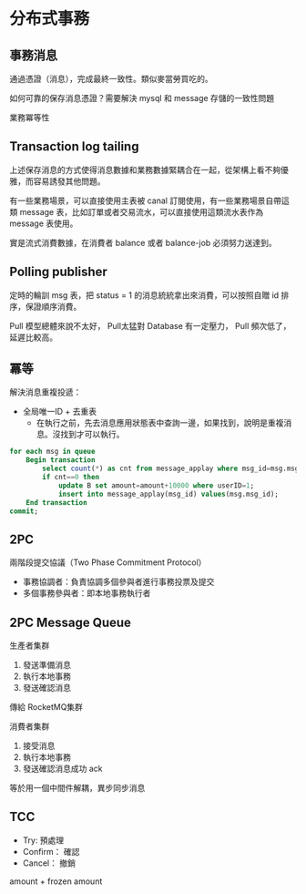 # 分布式事務

## 事務消息
通過憑證（消息），完成最終一致性。類似麥當勞買吃的。

如何可靠的保存消息憑證？需要解決 mysql 和 message 存儲的一致性問題

業務冪等性

## Transaction log tailing
上述保存消息的方式使得消息數據和業務數據緊耦合在一起，從架構上看不夠優雅，而容易誘發其他問題。

有一些業務場景，可以直接使用主表被 canal 訂閱使用，有一些業務場景自帶這類 message 表，比如訂單或者交易流水，可以直接使用這類流水表作為 message 表使用。

實是流式消費數據，在消費者 balance 或者 balance-job 必須努力送達到。

## Polling publisher
定時的輪訓 msg 表，把 status = 1 的消息統統拿出來消費，可以按照自贈 id 排序，保證順序消費。

Pull 模型總體來說不太好， Pull太猛對 Database 有一定壓力， Pull 頻次低了，延遲比較高。

## 冪等
解決消息重複投遞：
- 全局唯一ID + 去重表
    - 在執行之前，先去消息應用狀態表中查詢一邊，如果找到，說明是重複消息。沒找到才可以執行。
```sql
for each msg in queue
    Begin transaction
        select count(*) as cnt from message_applay where msg_id=msg.msg_id;
        if cnt==0 then
            update B set amount=amount+10000 where userID=1;
            insert into message_applay(msg_id) values(msg.msg_id);
    End transaction
commit;
```

## 2PC
兩階段提交協議（Two Phase Commitment Protocol）
- 事務協調者：負責協調多個參與者進行事務投票及提交
- 多個事務參與者：即本地事務執行者



## 2PC Message Queue
生產者集群
1. 發送準備消息
2. 執行本地事務
3. 發送確認消息

傳給 RocketMQ集群

消費者集群
1. 接受消息
2. 執行本地事務
3. 發送確認消息成功 ack

等於用一個中間件解耦，異步同步消息

## TCC
- Try: 預處理
- Confirm： 確認
- Cancel： 撤銷

amount + frozen amount